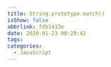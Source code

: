 ```yaml
---
title: String.prototype.match()
isShow: false
abbrlink: fdb1413e
date: 2020-01-23 00:29:42
tags:
categories:
  - JavaScript
---
```

